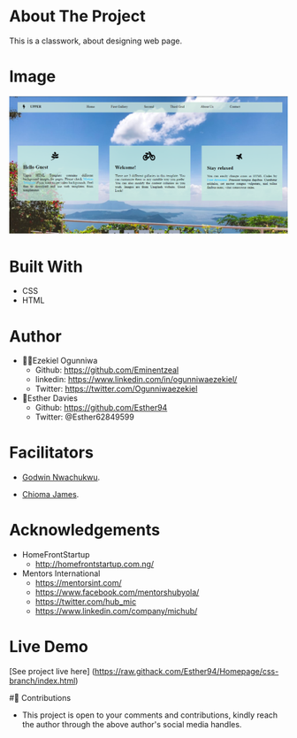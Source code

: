 # About The Project
This is a classwork, about designing web page.

## 
# Image
![welcome interface.](outlook.PNG "This is the Homepage outlook")

# Built With
* CSS
* HTML

# Author
* 👨‍🦱Ezekiel Ogunniwa
    * Github: https://github.com/Eminentzeal
    * linkedin: https://www.linkedin.com/in/ogunniwaezekiel/
    * Twitter: https://twitter.com/Ogunniwaezekiel
* 👩Esther Davies
    * Github: https://github.com/Esther94
    * Twitter: @Esther62849599

# Facilitators
* [Godwin Nwachukwu](https://github.com/Gnwin).

* [Chioma James](https://github.com/Chiomy).

# Acknowledgements
* HomeFrontStartup
    * http://homefrontstartup.com.ng/
* Mentors International
    * https://mentorsint.com/
    * https://www.facebook.com/mentorshubyola/
    * https://twitter.com/hub_mic
    * https://www.linkedin.com/company/michub/

# Live Demo
[See project live here] (https://raw.githack.com/Esther94/Homepage/css-branch/index.html)

#🤝 Contributions
* This project is open to your comments and contributions, kindly reach the author through the above author's social media handles.
